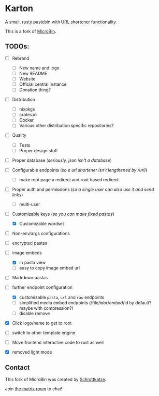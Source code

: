 # Karton

A small, rusty pastebin with URL shortener functionality.

This is a fork of [MicroBin](https://github.com/szabodanika/microbin).

## TODOs:

- [ ] Rebrand
	- [ ] New name and logo
	- [ ] New README
	- [ ] Website
	- [ ] Official central instance
	- [ ] Donation thing?

- [ ] Distribution
	- [ ] nixpkgs
	- [ ] crates.io
	- [ ] Docker
	- [ ] Various other distribution specific repositories?

- [ ] Quality
	- [ ] Tests
	- [ ] Proper design stuff

- [ ] Proper database (_seriously, json isn't a database_)
- [ ] Configurable endpoints (_so a url shortener isn't lengthened by /url/_)
	- [ ] make root page a redirect and root based redirect
- [ ] Proper auth and permissions (_so a single user can also use it and send links_)
	- [ ] multi-user
- [ ] Customizable keys (_so you can make fixed pastas_)
	- [x] Customizable wordset 
- [ ] Non-env/args configurations
- [ ] encrypted pastas
- [ ] image embeds
	- [x] in pasta view
	- [ ] easy to copy image embed url
- [ ] Markdown pastas
- [ ] further endpoint configuration
	- [x] customizable `pasta`, `url` and `raw` endpoints
	- [ ] simplified media embed endpoints (/file/$id or /embed/$id by default? maybe with compression?)
	- [ ] disable remove
- [x] Click logo/name to get to root
- [ ] switch to other template engine
- [ ] Move frontend interactive code to rust as well

- [x] removed light mode


## Contact

This fork of MicroBin was created by [Schrottkatze](https://schrottkatze.de). 

Join [the matrix room](https://matrix.to/#/#s10e-microbin:matrix.org) to chat!
